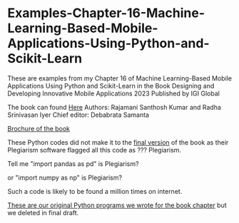 # Examples-Chapter-16-Machine-Learning-Based-Mobile-Applications-Using-Python-and-Scikit-Learn
These are examples from my Chapter 16 of Machine Learning-Based Mobile Applications Using Python and Scikit-Learn in the Book Designing and Developing Innovative Mobile Applications 2023
 Published by IGI Global

The book can found [Here](https://services.igi-global.com/resolvedoi/resolve.aspx?doi=10.4018/978-1-6684-8582-8.ch016)
Authors: Rajamani Santhosh Kumar and Radha Srinivasan Iyer
Chief editor: Debabrata Samanta

[Brochure of the book](https://github.com/kephalian/Examples-Chapter-16-Machine-Learning-Based-Mobile-Applications-Using-Python-and-Scikit-Learn/blob/main/Brochure.pdf)



These Python codes did not make it to the [final version](https://github.com/kephalian/Examples-Chapter-16-Machine-Learning-Based-Mobile-Applications-Using-Python-and-Scikit-Learn/blob/main/A-Scoping-Review-of-Current-Developments-in-the-Field-of-Machine-Learning-and-Artificial-Intelligence.pdf)
of the book as 
their Plegiarism software flagged all this code as ??? Plegiarism.

Tell me "import pandas as pd" is Plegiarism?

or "import numpy as np" is Plegiarism?

Such a code is likely to be found a million times on internet.

[These are our original Python programs we wrote for the book chapter](https://github.com/kephalian/Examples-Chapter-16-Machine-Learning-Based-Mobile-Applications-Using-Python-and-Scikit-Learn/blob/main/Machine-Learning-Based-Mobile-Applications-Using-Python-and-Scikit-Learn.pdf) but we deleted in final draft.







